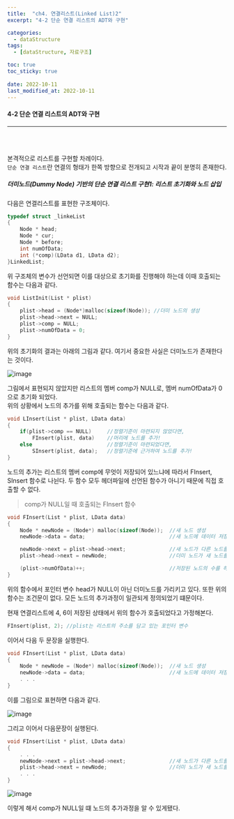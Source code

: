 ```yaml
---
title:  "ch4. 연결리스트(Linked List)2"
excerpt: "4-2 단순 연결 리스트의 ADT와 구현"

categories:
  - dataStructure
tags:
  - [dataStructure, 자료구조]

toc: true
toc_sticky: true
 
date: 2022-10-11
last_modified_at: 2022-10-11
---
```


#### 4-2 단순 연결 리스트의 ADT와 구현
---
<br>
<br>

본격적으로 리스트를 구현할 차례이다.  
`단순 연결 리스트`란  연결의 형태가 한쪽 방향으로 전개되고 시작과 끝이 분명히 존재한다.  

##### 더미노드(Dummy Node) 기반의 단순 연결 리스트 구현1: 리스트 초기화와 노드 삽입   

다음은 연결리스트를 표현한 구조체이다.   

```c
typedef struct _linkeList
{
    Node * head;
    Node * cur;
    Node * before;
    int numOfData;
    int (*comp)(LData d1, LData d2);
}LinkedList;
```

위 구조체의 변수가 선언되면 이를 대상으로 초기화를 진행해야 하는데 이때 호출되는 함수는 다음과 같다.  

```c
void ListInit(List * plist)
{
    plist->head = (Node*)malloc(sizeof(Node)); //더미 노드의 생성
    plist->head->next = NULL;
    plist->comp = NULL;
    plist->numOfData = 0;
}
```

위의 초기화의 결과는 아래의 그림과 같다. 여기서 중요한 사실은 더미노드가 존재한다는 것이다.  

![image](https://user-images.githubusercontent.com/106606698/194968773-b3bcbf94-0e5c-4c7b-bfab-8dd72deb1962.png)

그림에서 표현되지 않았지만 리스트의 멤버 comp가 NULL로, 멤버 numOfData가 0으로 초기화 되었다.  
위의 상황에서 노드의 추가를 위해 호출되는 함수는 다음과 같다.  

```c
void LInsert(List * plist, LData data)
{
    if(plist->comp == NULL)     //정렬기준이 마련되지 않았다면,
        FInsert(plist, data)    //머리에 노드를 추가!
    else                        //정렬기준이 마련되었다면,
        SInsert(plist, data);   //정렬기준에 근거하여 노드를 추가!
}
```

노드의 추가는 리스트의 멤버 comp에 무엇이 저장되어 있느냐에 따라서 FInsert, SInsert 함수로 나뉜다. 두 함수 모두 헤더파일에 선언된 함수가 아니기 때문에 직접 호출할 수 없다.  

>comp가 NULL일 때 호출되는 FInsert 함수

```c
void FInsert(List * plist, LData data)
{
    Node * newNode = (Node*) malloc(sizeof(Node));  //새 노드 생성
    newNode->data = data;                           //새 노드에 데이터 저장

    newNode->next = plist->head->next;              //새 노드가 다른 노드를 가리키게 함
    plist->head->next = newNode;                    //더미 노드가 새 노드를 가리키게 함

    (plist->numOfData)++;                           //저장된 노드의 수를 하나 증가시킴
}
```

위의 함수에서 포인터 변수 head가 NULL이 아닌 더미노드를 가리키고 있다. 또한 위의 함수는 조건문이 없다. 모든 노드의 추가과정이 일관되게 정의되었기 떄문이다.  

현재 연결리스트에 4, 6이 저장된 상태에서 위의 함수가 호출되었다고 가정해본다.  

```c
FInsert(plist, 2); //plist는 리스트의 주소를 담고 있는 포인터 변수
```

이어서 다음 두 문장을 실행한다. 

```c
void FInsert(List * plist, LData data)
{
    Node * newNode = (Node*) malloc(sizeof(Node));  //새 노드 생성
    newNode->data = data;                           //새 노드에 데이터 저장
    . . .
}
```

이를 그림으로 표현하면 다음과 같다.  

![image](https://user-images.githubusercontent.com/106606698/194970019-02fd05bd-d05b-4da3-916d-108cb3ea4c16.png)

그리고 이어서 다음문장이 실행된다.

```c
void FInsert(List * plist, LData data)
{
    . . .
    newNode->next = plist->head->next;              //새 노드가 다른 노드를 가리키게 함
    plist->head->next = newNode;                    //더미 노드가 새 노드를 가리키게 함
    . . .
}
```

![image](https://user-images.githubusercontent.com/106606698/194970527-485b6279-fcfc-4866-ab34-92761ac630f9.png)  

이렇게 해서 comp가 NULL일 떄 노드의 추가과정을 알 수 있게됐다.  
